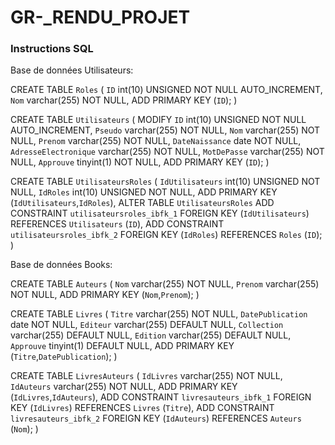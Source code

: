 # GR-_RENDU_PROJET


### Instructions SQL

Base de données Utilisateurs:

CREATE TABLE `Roles` (
  `ID` int(10) UNSIGNED NOT NULL AUTO_INCREMENT,
  `Nom` varchar(255) NOT NULL,
ADD PRIMARY KEY (`ID`);
) 

CREATE TABLE `Utilisateurs` (
   MODIFY `ID` int(10) UNSIGNED NOT NULL AUTO_INCREMENT,
  `Pseudo` varchar(255) NOT NULL,
  `Nom` varchar(255) NOT NULL,
  `Prenom` varchar(255) NOT NULL,
  `DateNaissance` date NOT NULL,
  `AdresseElectronique` varchar(255) NOT NULL,
  `MotDePasse` varchar(255) NOT NULL,
  `Approuve` tinyint(1) NOT NULL,
ADD PRIMARY KEY (`ID`);
) 

CREATE TABLE `UtilisateursRoles` (
  `IdUtilisateurs` int(10) UNSIGNED NOT NULL,
  `IdRoles` int(10) UNSIGNED NOT NULL,
ADD PRIMARY KEY (`IdUtilisateurs`,`IdRoles`),
ALTER TABLE `UtilisateursRoles`
  ADD CONSTRAINT `utilisateursroles_ibfk_1` FOREIGN KEY (`IdUtilisateurs`) REFERENCES `Utilisateurs` (`ID`),
  ADD CONSTRAINT `utilisateursroles_ibfk_2` FOREIGN KEY (`IdRoles`) REFERENCES `Roles` (`ID`);
) 


 Base de données Books:

CREATE TABLE `Auteurs` (
  `Nom` varchar(255) NOT NULL,
  `Prenom` varchar(255) NOT NULL,
ADD PRIMARY KEY (`Nom`,`Prenom`);
) 

CREATE TABLE `Livres` (
  `Titre` varchar(255) NOT NULL,
  `DatePublication` date NOT NULL,
  `Editeur` varchar(255) DEFAULT NULL,
  `Collection` varchar(255) DEFAULT NULL,
  `Edition` varchar(255) DEFAULT NULL,
  `Approuve` tinyint(1) DEFAULT NULL,
  ADD PRIMARY KEY (`Titre`,`DatePublication`);
) 

CREATE TABLE `LivresAuteurs` (
  `IdLivres` varchar(255) NOT NULL,
  `IdAuteurs` varchar(255) NOT NULL,
  ADD PRIMARY KEY (`IdLivres`,`IdAuteurs`),
  ADD CONSTRAINT `livresauteurs_ibfk_1` FOREIGN KEY (`IdLivres`) REFERENCES `Livres` (`Titre`),
  ADD CONSTRAINT `livresauteurs_ibfk_2` FOREIGN KEY (`IdAuteurs`) REFERENCES `Auteurs` (`Nom`);
) 